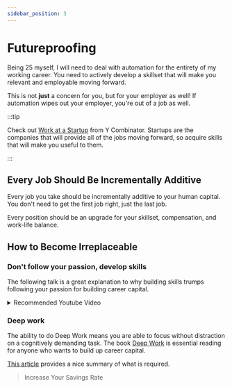 ```yaml
---
sidebar_position: 3
---
```

# Futureproofing

Being 25 myself, I will need to deal with automation for the entirety of my working career. You need to actively develop a skillset that will make you relevant and employable moving forward.

This is not **just** a concern for you, but for your employer as well! If automation wipes out your employer, you're out of a job as well.

:::tip 

Check out [Work at a Startup](https://www.workatastartup.com/) from Y Combinator. Startups are the companies that will provide all of the jobs moving forward, so acquire skills that will make you useful to them.

:::

## Every Job Should Be Incrementally Additive

Every job you take should be incrementally additive to your human capital. You don't need to get the first job right, just the last job. 

Every position should be an upgrade for your skillset, compensation, and work-life balance.

## How to Become Irreplaceable

### Don't follow your passion, develop skills

The following talk is a great explanation to why building skills trumps following your passion for building career capital.

<details>
  <summary>Recommended Youtube Video</summary>
  <div>
    <iframe width="600" height="333" src="https://www.youtube.com/embed/qwOdU02SE0w" title="YouTube video player" frameborder="0" allow="accelerometer; autoplay; clipboard-write; encrypted-media; gyroscope; picture-in-picture" allowfullscreen></iframe>
  </div>
</details>

### Deep work

The ability to do Deep Work means you are able to focus without distraction on a cognitively demanding task. The book [Deep Work](https://www.amazon.com/dp/B013UWFM52/ref=dp-kindle-redirect?_encoding=UTF8&btkr=1) is essential reading for anyone who wants to build up career capital. 

[This article](https://blog.doist.com/deep-work/) provides a nice summary of what is required.

>Increase Your Savings Rate